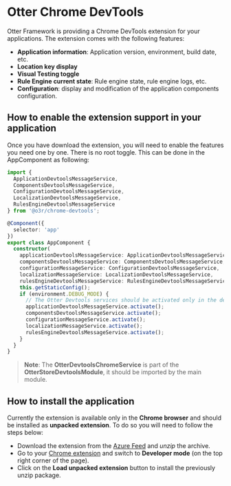 # Otter Chrome DevTools

Otter Framework is providing a Chrome DevTools extension for your applications.
The extension comes with the following features:

- **Application information**: Application version, environment, build date, etc.
- **Location key display**
- **Visual Testing toggle**
- **Rule Engine current state**: Rule engine state, rule engine logs, etc.
- **Configuration**: display and modification of the application components configuration.

## How to enable the extension support in your application 

Once you have download the extension, you will need to enable the features you need one by one. There is no root toggle.
This can be done in the AppComponent as following:

```typescript
import { 
  ApplicationDevtoolsMessageService,
  ComponentsDevtoolsMessageService,
  ConfigurationDevtoolsMessageService,
  LocalizationDevtoolsMessageService,
  RulesEngineDevtoolsMessageService
} from '@o3r/chrome-devtools';

@Component({
  selector: 'app'
})
export class AppComponent {
  constructor(
    applicationDevtoolsMessageService: ApplicationDevtoolsMessageService,
    componentsDevtoolsMessageService: ComponentsDevtoolsMessageService,
    configurationMessageService: ConfigurationDevtoolsMessageService,
    localizationMessageService: LocalizationDevtoolsMessageService,
    rulesEngineDevtoolsMessageService: RulesEngineDevtoolsMessageService) {
    this.getStaticConfig();
    if (environment.DEBUG_MODE) {
      // The Otter Devtools services should be activated only in the development mode
      applicationDevtoolsMessageService.activate();
      componentsDevtoolsMessageService.activate();
      configurationMessageService.activate();
      localizationMessageService.activate();
      rulesEngineDevtoolsMessageService.activate();
    }
  }
}
```

> **Note**: The **OtterDevtoolsChromeService** is part of the **OtterStoreDevtoolsModule**, it should be imported by the main module.

## How to install the application

Currently the extension is available only in the **Chrome browser** and should be installed as **unpacked extension**.
To do so you will need to follow the steps below:

- Download the extension from the [Azure Feed](https://dev.azure.com/AmadeusDigitalAirline/Otter/_artifacts/feed/otter-pr/Npm/@otter%2Fchrome-devtools/versions/) and *unzip* the archive.
- Go to your [Chrome extension](chrome://extensions/) and switch to **Developer mode** (on the top right corner of the page).
- Click on the **Load unpacked extension** button to install the previously unzip package.
